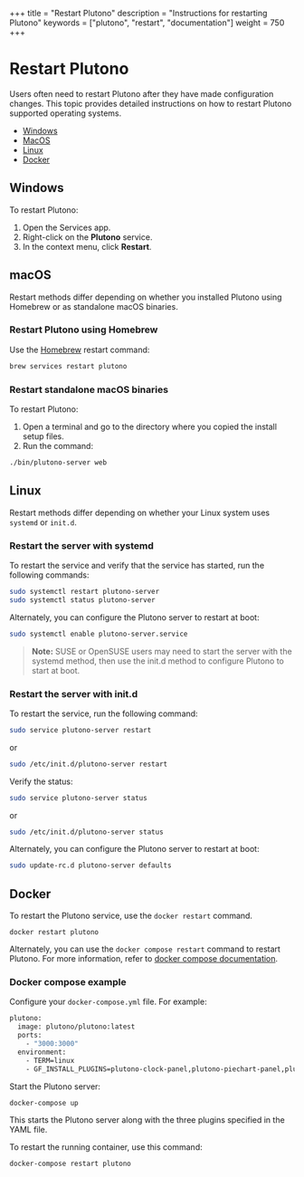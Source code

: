 +++
title = "Restart Plutono"
description = "Instructions for restarting Plutono"
keywords = ["plutono", "restart", "documentation"]
weight = 750
+++

# Restart Plutono

Users often need to restart Plutono after they have made configuration changes. This topic provides detailed instructions on how to restart Plutono supported operating systems.

- [Windows](#windows)
- [MacOS](#macos)
- [Linux](#linux)
- [Docker](#docker)

## Windows

To restart Plutono:

1. Open the Services app.
1. Right-click on the **Plutono** service.
1. In the context menu, click **Restart**.

## macOS

Restart methods differ depending on whether you installed Plutono using Homebrew or as standalone macOS binaries.

### Restart Plutono using Homebrew

Use the [Homebrew](http://brew.sh/) restart command:

```bash
brew services restart plutono
```
### Restart standalone macOS binaries

To restart Plutono:

1. Open a terminal and go to the directory where you copied the install setup files.
1. Run the command:

```bash
./bin/plutono-server web
```
## Linux

Restart methods differ depending on whether your Linux system uses `systemd` or `init.d`.

### Restart the server with systemd

To restart the service and verify that the service has started, run the following commands:

```bash
sudo systemctl restart plutono-server
sudo systemctl status plutono-server
```

Alternately, you can configure the Plutono server to restart at boot:

```bash
sudo systemctl enable plutono-server.service
```

> **Note:** SUSE or OpenSUSE users may need to start the server with the systemd method, then use the init.d method to configure Plutono to start at boot.

### Restart the server with init.d

To restart the service, run the following command:

```bash
sudo service plutono-server restart
```

or

```bash
sudo /etc/init.d/plutono-server restart
```

Verify the status:

```bash
sudo service plutono-server status
```

or

```bash
sudo /etc/init.d/plutono-server status
```

Alternately, you can configure the Plutono server to restart at boot:

```bash
sudo update-rc.d plutono-server defaults
```
## Docker

To restart the Plutono service, use the `docker restart` command.

`docker restart plutono`

Alternately, you can use the `docker compose restart` command to restart Plutono. For more information, refer to [docker compose documentation](https://docs.docker.com/compose/).

### Docker compose example

Configure your `docker-compose.yml` file. For example:

```bash
plutono:
  image: plutono/plutono:latest
  ports:
    - "3000:3000"
  environment:
    - TERM=linux
    - GF_INSTALL_PLUGINS=plutono-clock-panel,plutono-piechart-panel,plutono-polystat-panel
```

Start the Plutono server:

`docker-compose up`

This starts the Plutono server along with the three plugins specified in the YAML file.

To restart the running container, use this command:

`docker-compose restart plutono`
